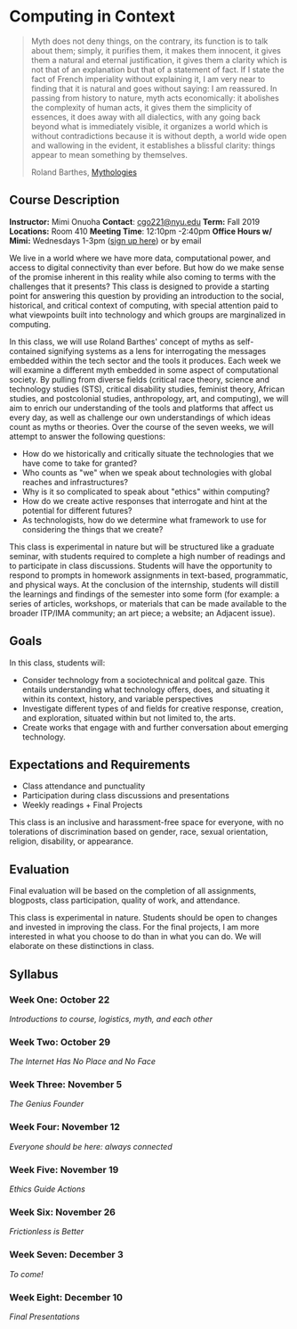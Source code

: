 # Computing in Context 



> Myth does not deny things, on the contrary, its function is to talk about them; simply, it purifies them, it makes them innocent, it gives them a natural and eternal justification, it gives them a clarity which is not that of an explanation but that of a statement of fact. If I state the fact of French imperiality without explaining it, I am very near to finding that it is natural and goes
> without saying: I am reassured. In passing from history to nature, myth acts economically: it abolishes the complexity of human acts, it gives them the simplicity of essences, it does away with all dialectics, with any going back beyond what is immediately visible, it organizes a world which is without contradictions because it is without depth, a world wide open and wallowing in the evident, it establishes a blissful clarity: things appear to mean something by themselves.
>
> Roland Barthes, [Mythologies](http://faculty.georgetown.edu/irvinem/theory/Barthes-MythToday-excerpt.pdf )

## Course Description 

**Instructor:** Mimi Onuoha
**Contact**: cgo221@nyu.edu
**Term:** Fall 2019
**Locations:** Room 410 
**Meeting Time**: 12:10pm -2:40pm 
**Office Hours w/ Mimi:** Wednesdays 1-3pm ([sign up here](https://calendar.google.com/calendar/selfsched?sstoken=UUl0bkJBeEw5QmpTfGRlZmF1bHR8MTVmMGJiY2ZkYjkyNWQ0NGQ1Y2YzODliMDQ0MmRlODU)) or by email

We live in a world where we have more data, computational power, and access to digital connectivity than ever before. But how do we make sense of the promise inherent in this reality while also coming to terms with the challenges that it presents? This class is designed to provide a starting point for answering this question by providing an introduction to the social, historical, and critical context of computing, with special attention paid to what viewpoints built into technology and which groups are marginalized in computing. 

In this class, we will use Roland Barthes' concept of myths as self-contained signifying systems as a lens for interrogating the messages embedded within the tech sector and the tools it produces. Each week we will examine a different myth embedded in some aspect of computational society. By pulling  from diverse fields (critical race theory, science and technology studies (STS), critical disability studies, feminist theory, African studies, and postcolonial studies, anthropology, art, and computing), we will aim to enrich our understanding of the tools and platforms that affect us every day, as well as challenge our own understandings of which ideas count as myths or theories. Over the course of the seven weeks, we will attempt to answer the following questions: 

- How do we historically and critically situate the technologies that we have come to take for granted? 
- Who counts as "we" when we speak about technologies with global reaches and infrastructures? 
- Why is it so complicated to speak about "ethics" within computing? 
- How do we create active responses that interrogate and hint at the potential for different futures? 
- As technologists, how do we determine what framework to use for considering the things that we create?

This class is experimental in nature but will be structured like a graduate seminar, with students required to complete a high number of readings and to participate in class discussions. Students will have the opportunity to respond to prompts in homework assignments in text-based, programmatic, and physical ways. At the conclusion of the internship, students will distill the learnings and findings of the semester into some form (for example: a series of articles, workshops, or materials that can be made available to the broader ITP/IMA community; an art piece; a website; an Adjacent issue). 

## Goals 

In this class, students will:

- Consider technology from a sociotechnical and politcal gaze. This entails understanding what technology offers, does, and situating it within its context, history, and variable perspectives
- Investigate different types of and fields for creative response, creation, and exploration, situated within but not limited to, the arts. 
- Create works that engage with and further conversation about emerging technology. 

## Expectations and Requirements

- Class attendance and punctuality
- Participation during class discussions and presentations
- Weekly readings + Final Projects

This class is an inclusive and harassment-free space for everyone, with no tolerations of discrimination based on gender, race, sexual orientation, religion, disability, or appearance. 

## Evaluation

Final evaluation will be based on the completion of all assignments, blogposts, class participation, quality of work, and attendance. 

This class is experimental in nature. Students should be open to changes and invested in improving the class. For the final projects, I am more interested in what you choose to do than in what you can do. We will elaborate on these distinctions in class.

## Syllabus

### Week One: October 22 

*Introductions to course, logistics, myth, and each other*



### Week Two: October 29 

*The Internet Has No Place and No Face*



### Week Three: November 5 

*The Genius Founder*



### Week Four: November 12 

*Everyone should be here: always connected*



### Week Five: November 19 

*Ethics Guide Actions*

#### 

### Week Six: November 26

*Frictionless is Better*



### Week Seven: December 3

*To come!*

### Week Eight: December 10 

*Final Presentations*





